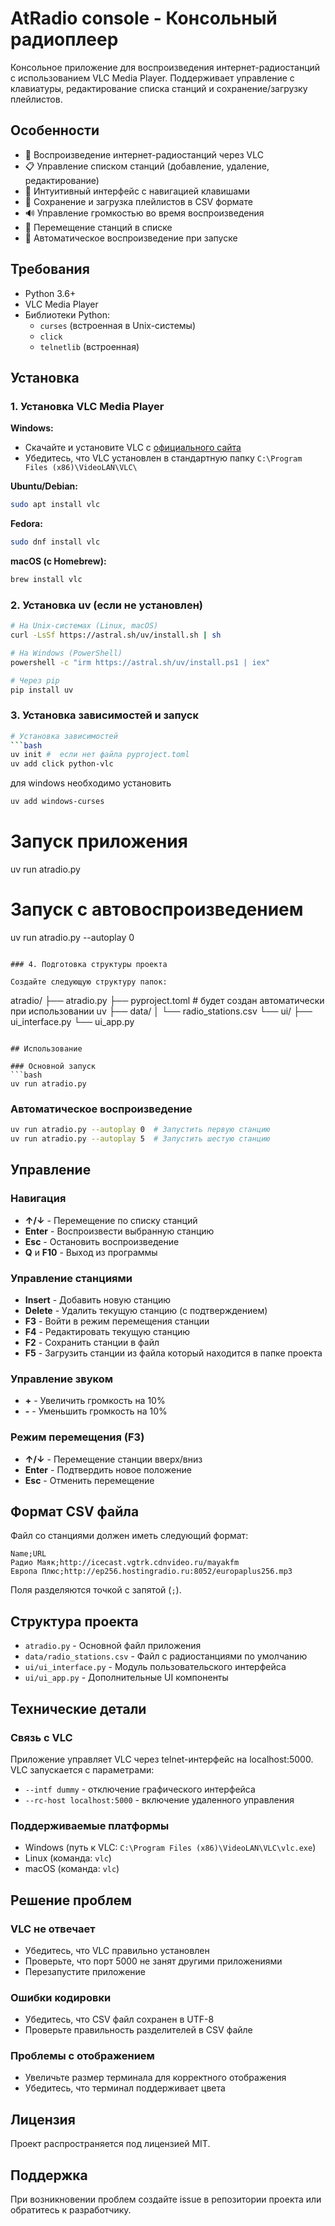 # AtRadio console - Консольный радиоплеер

Консольное приложение для воспроизведения интернет-радиостанций с использованием VLC Media Player. Поддерживает управление с клавиатуры, редактирование списка станций и сохранение/загрузку плейлистов.

## Особенности

- 🎵 Воспроизведение интернет-радиостанций через VLC
- 📋 Управление списком станций (добавление, удаление, редактирование)
- 🔧 Интуитивный интерфейс с навигацией клавишами
- 💾 Сохранение и загрузка плейлистов в CSV формате
- 🔊 Управление громкостью во время воспроизведения
- 📱 Перемещение станций в списке
- 🚀 Автоматическое воспроизведение при запуске

## Требования

- Python 3.6+
- VLC Media Player
- Библиотеки Python:
  - `curses` (встроенная в Unix-системы)
  - `click`
  - `telnetlib` (встроенная)

## Установка

### 1. Установка VLC Media Player

**Windows:**
- Скачайте и установите VLC с [официального сайта](https://www.videolan.org/vlc/)
- Убедитесь, что VLC установлен в стандартную папку `C:\Program Files (x86)\VideoLAN\VLC\`

**Ubuntu/Debian:**
```bash
sudo apt install vlc
```

**Fedora:**
```bash
sudo dnf install vlc
```

**macOS (с Homebrew):**
```bash
brew install vlc
```

### 2. Установка uv (если не установлен)

```bash
# На Unix-системах (Linux, macOS)
curl -LsSf https://astral.sh/uv/install.sh | sh

# На Windows (PowerShell)
powershell -c "irm https://astral.sh/uv/install.ps1 | iex"

# Через pip
pip install uv
```

### 3. Установка зависимостей и запуск

```bash
# Установка зависимостей
```bash
uv init #  если нет файла pyproject.toml
uv add click python-vlc 
```

для windows необходимо установить

```bash
uv add windows-curses
```

# Запуск приложения
uv run atradio.py

# Запуск с автовоспроизведением
uv run atradio.py --autoplay 0
```

### 4. Подготовка структуры проекта

Создайте следующую структуру папок:
```
atradio/
├── atradio.py
├── pyproject.toml  # будет создан автоматически при использовании uv
├── data/
│   └── radio_stations.csv
└── ui/
    ├── ui_interface.py
    └── ui_app.py
```

## Использование

### Основной запуск
```bash
uv run atradio.py
```

### Автоматическое воспроизведение
```bash
uv run atradio.py --autoplay 0  # Запустить первую станцию
uv run atradio.py --autoplay 5  # Запустить шестую станцию
```

## Управление

### Навигация
- **↑/↓** - Перемещение по списку станций
- **Enter** - Воспроизвести выбранную станцию
- **Esc** - Остановить воспроизведение
- **Q** и **F10** - Выход из программы

### Управление станциями
- **Insert** - Добавить новую станцию
- **Delete** - Удалить текущую станцию (с подтверждением)
- **F3** - Войти в режим перемещения станции
- **F4** - Редактировать текущую станцию
- **F2** - Сохранить станции в файл
- **F5** - Загрузить станции из файла который находится в папке проекта

### Управление звуком
- **+** - Увеличить громкость на 10%
- **-** - Уменьшить громкость на 10%

### Режим перемещения (F3)
- **↑/↓** - Перемещение станции вверх/вниз
- **Enter** - Подтвердить новое положение
- **Esc** - Отменить перемещение

## Формат CSV файла

Файл со станциями должен иметь следующий формат:
```csv
Name;URL
Радио Маяк;http://icecast.vgtrk.cdnvideo.ru/mayakfm
Европа Плюс;http://ep256.hostingradio.ru:8052/europaplus256.mp3
```

Поля разделяются точкой с запятой (`;`).

## Структура проекта

- `atradio.py` - Основной файл приложения
- `data/radio_stations.csv` - Файл с радиостанциями по умолчанию
- `ui/ui_interface.py` - Модуль пользовательского интерфейса
- `ui/ui_app.py` - Дополнительные UI компоненты

## Технические детали

### Связь с VLC
Приложение управляет VLC через telnet-интерфейс на localhost:5000. VLC запускается с параметрами:
- `--intf dummy` - отключение графического интерфейса
- `--rc-host localhost:5000` - включение удаленного управления

### Поддерживаемые платформы
- Windows (путь к VLC: `C:\Program Files (x86)\VideoLAN\VLC\vlc.exe`)
- Linux (команда: `vlc`)
- macOS (команда: `vlc`)

## Решение проблем

### VLC не отвечает
- Убедитесь, что VLC правильно установлен
- Проверьте, что порт 5000 не занят другими приложениями
- Перезапустите приложение

### Ошибки кодировки
- Убедитесь, что CSV файл сохранен в UTF-8
- Проверьте правильность разделителей в CSV файле

### Проблемы с отображением
- Увеличьте размер терминала для корректного отображения
- Убедитесь, что терминал поддерживает цвета

## Лицензия

Проект распространяется под лицензией MIT.

## Поддержка

При возникновении проблем создайте issue в репозитории проекта или обратитесь к разработчику.